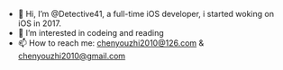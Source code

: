 - 👋 Hi, I’m @Detective41, a full-time iOS developer, i started woking on iOS in 2017.
- 👀 I’m interested in codeing and reading
- 📫 How to reach me: chenyouzhi2010@126.com & chenyouzhi2010@gmail.com

<!---
Detective41/Detective41 is a ✨ special ✨ repository because its `README.md` (this file) appears on your GitHub profile.
You can click the Preview link to take a look at your changes.
--->
